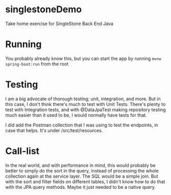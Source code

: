 # singlestoneDemo
Take home exercise for SingleStone Back End Java

# Running
You probably already know this, but you can start the app by running `mvnw spring-boot:run` from the root

# Testing
I am a big advocate of thorough testing; unit, integration, and more. But in this case, I don't think there's much to test with Unit Tests. There's plenty to test with Integration tests, and with @DataJpaTest making repository testing much easier than it used to be, I would normally have tests for that.

I did add the Postman collection that I was using to test the endpoints, in case that helps. It's under /src/test/resources.

# Call-list
In the real world, and with performance in mind, this would probably be better to simply do the sort in the query, instead of processing the whole collection again at the service layer. The SQL would be a simple join. But with the sort and filter fields on different tables, I didn't know how to do that with the JPA query methods. Maybe it just needed to be a native query.
